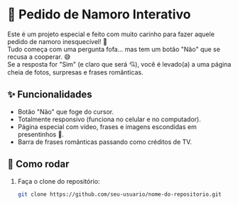 # 💖 Pedido de Namoro Interativo

Este é um projeto especial e feito com muito carinho para fazer aquele pedido de namoro inesquecível! 💍  
Tudo começa com uma pergunta fofa... mas tem um botão "Não" que se recusa a cooperar. 😅  
Se a resposta for "Sim" (e claro que será 💘), você é levado(a) a uma página cheia de fotos, surpresas e frases românticas.

## ✨ Funcionalidades
- Botão "Não" que foge do cursor.
- Totalmente responsivo (funciona no celular e no computador).
- Página especial com vídeo, frases e imagens escondidas em presentinhos 🎁.
- Barra de frases românticas passando como créditos de TV.

## 🚀 Como rodar
1. Faça o clone do repositório:
   ```bash
   git clone https://github.com/seu-usuario/nome-do-repositorio.git
